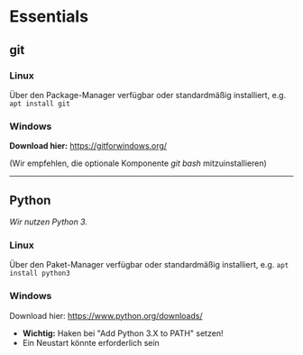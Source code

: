 Essentials
========

## git

### Linux
Über den Package-Manager verfügbar oder standardmäßig installiert, e.g. `apt install git`

### Windows
**Download hier:** https://gitforwindows.org/ 

(Wir empfehlen, die optionale Komponente *git bash* mitzuinstallieren)

__________________________________________________________

## Python

*Wir nutzen Python 3.*

### Linux

Über den Paket-Manager verfügbar oder standardmäßig installiert, e.g. `apt install python3`

### Windows

Download hier: <https://www.python.org/downloads/>
  - **Wichtig:** Haken bei "Add Python 3.X to PATH" setzen!
  - Ein Neustart könnte erforderlich sein